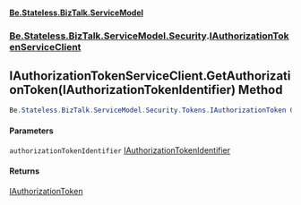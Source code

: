 #### [Be.Stateless.BizTalk.ServiceModel](README.md 'README')
### [Be.Stateless.BizTalk.ServiceModel.Security](Be.Stateless.BizTalk.ServiceModel.Security.md 'Be.Stateless.BizTalk.ServiceModel.Security').[IAuthorizationTokenServiceClient](IAuthorizationTokenServiceClient.md 'Be.Stateless.BizTalk.ServiceModel.Security.IAuthorizationTokenServiceClient')

## IAuthorizationTokenServiceClient.GetAuthorizationToken(IAuthorizationTokenIdentifier) Method

```csharp
Be.Stateless.BizTalk.ServiceModel.Security.Tokens.IAuthorizationToken GetAuthorizationToken(Be.Stateless.BizTalk.ServiceModel.Security.IAuthorizationTokenIdentifier authorizationTokenIdentifier);
```
#### Parameters

<a name='Be.Stateless.BizTalk.ServiceModel.Security.IAuthorizationTokenServiceClient.GetAuthorizationToken(Be.Stateless.BizTalk.ServiceModel.Security.IAuthorizationTokenIdentifier).authorizationTokenIdentifier'></a>

`authorizationTokenIdentifier` [IAuthorizationTokenIdentifier](IAuthorizationTokenIdentifier.md 'Be.Stateless.BizTalk.ServiceModel.Security.IAuthorizationTokenIdentifier')

#### Returns
[IAuthorizationToken](IAuthorizationToken.md 'Be.Stateless.BizTalk.ServiceModel.Security.Tokens.IAuthorizationToken')